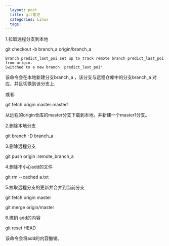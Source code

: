 ```yaml
---
  layout: post
  title: git笔记
  categories: Linux
  tags:
---
```



1.拉取远程分支到本地

git checkout -b branch_a origin/branch_a

    Branch predict_last_poi set up to track remote branch predict_last_poi from origin.
    Switched to a new branch 'predict_last_poi'


该命令会在本地新建分支branch_a ，该分支与远程仓库中的分支branch_a 对应，并且切换到该分支上.

或者:

git fetch origin master:master1

从远程的origin仓库的master分支下载到本地，并新建一个master1分支。

2.删除本地分支

git branch -D branch_a

3.删除远程分支

git push origin :remote_branch_a


4.删除不小心add的文件

git rm --cached a.txt

5.拉取远程分支的更新并合并到当前分支

git fetch origin master

git merge origin/master

6.撤销 add的内容

git reset HEAD

该命令会将add的内容撤销。
